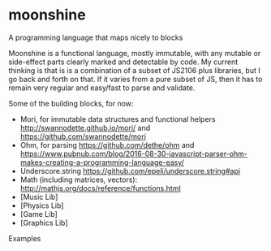 # moonshine
A programming language that maps nicely to blocks

Moonshine is a functional language, mostly immutable, with any mutable or side-effect parts clearly marked and detectable by code. My current thinking is that is is a combination of a subset of JS2106 plus libraries, but I go back and forth on that. If it varies from a pure subset of JS, then it has to remain very regular and easy/fast to parse and validate.

Some of the building blocks, for now:

* Mori, for immutable data structures and functional helpers http://swannodette.github.io/mori/ and https://github.com/swannodette/mori
* Ohm, for parsing https://github.com/dethe/ohm and https://www.pubnub.com/blog/2016-08-30-javascript-parser-ohm-makes-creating-a-programming-language-easy/
* Underscore.string https://github.com/epeli/underscore.string#api
* Math (including matrices, vectors): http://mathjs.org/docs/reference/functions.html
* [Music Lib]
* [Physics Lib]
* [Game Lib]
* [Graphics Lib]


Examples

